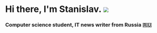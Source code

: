# Hi there, I'm Stanislav. ![](https://github.com/blackcater/blackcater/raw/main/images/Hi.gif) 
### Computer science student, IT news writer from Russia 🇷🇺




